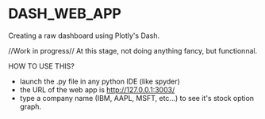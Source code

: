 # DASH_WEB_APP
Creating a raw dashboard using Plotly's Dash.

//Work in progress//
At this stage, not doing anything fancy, but functionnal.

HOW TO USE THIS?
- launch the .py file in any python IDE (like spyder)
- the URL of the web app is http://127.0.0.1:3003/
- type a company name (IBM, AAPL, MSFT, etc...)  to see it's stock option graph.
